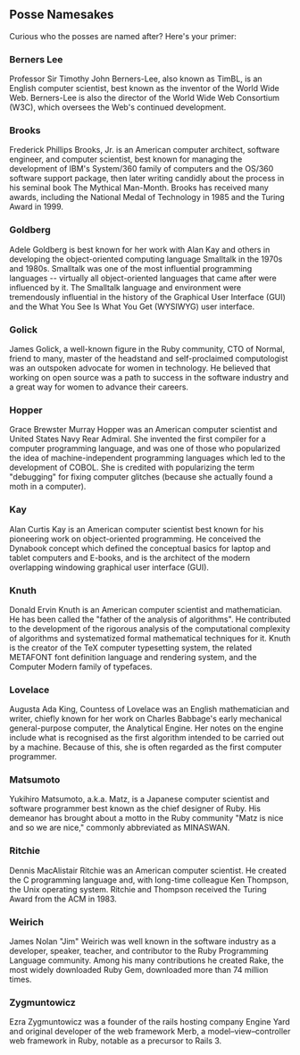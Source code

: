 ## Posse Namesakes

Curious who the posses are named after? Here's your primer:

### Berners Lee
Professor Sir Timothy John Berners-Lee, also known as TimBL, is an English computer scientist, best known as the inventor of the World Wide Web. Berners-Lee is also the director of the World Wide Web Consortium (W3C), which oversees the Web's continued development.

### Brooks
Frederick Phillips Brooks, Jr. is an American computer architect, software engineer, and computer scientist, best known for managing the development of IBM's System/360 family of computers and the OS/360 software support package, then later writing candidly about the process in his seminal book The Mythical Man-Month. Brooks has received many awards, including the National Medal of Technology in 1985 and the Turing Award in 1999.

### Goldberg
Adele Goldberg is best known for her work with Alan Kay and others in developing the object-oriented computing language Smalltalk in the 1970s and 1980s. Smalltalk was one of the most influential programming languages -- virtually all object-oriented languages that came after were influenced by it. The Smalltalk language and environment were tremendously influential in the history of the Graphical User Interface (GUI) and the What You See Is What You Get (WYSIWYG) user interface.

### Golick
James Golick, a well-known figure in the Ruby community, CTO of Normal, friend to many, master of the headstand and self-proclaimed computologist was an outspoken advocate for women in technology. He believed that working on open source was a path to success in the software industry and a great way for women to advance their careers.

### Hopper
Grace Brewster Murray Hopper was an American computer scientist and United States Navy Rear Admiral. She invented the first compiler for a computer programming language, and was one of those who popularized the idea of machine-independent programming languages which led to the development of COBOL. She is credited with popularizing the term "debugging" for fixing computer glitches (because she actually found a moth in a computer).

### Kay
Alan Curtis Kay is an American computer scientist best known for his pioneering work on object-oriented programming. He conceived the Dynabook concept which defined the conceptual basics for laptop and tablet computers and E-books, and is the architect of the modern overlapping windowing graphical user interface (GUI).

### Knuth
Donald Ervin Knuth is an American computer scientist and mathematician. He has been called the "father of the analysis of algorithms". He contributed to the development of the rigorous analysis of the computational complexity of algorithms and systematized formal mathematical techniques for it. Knuth is the creator of the TeX computer typesetting system, the related METAFONT font definition language and rendering system, and the Computer Modern family of typefaces.

### Lovelace
Augusta Ada King, Countess of Lovelace was an English mathematician and writer, chiefly known for her work on Charles Babbage's early mechanical general-purpose computer, the Analytical Engine. Her notes on the engine include what is recognised as the first algorithm intended to be carried out by a machine. Because of this, she is often regarded as the first computer programmer.

### Matsumoto
Yukihiro Matsumoto, a.k.a. Matz, is a Japanese computer scientist and software programmer best known as the chief designer of Ruby. His demeanor has brought about a motto in the Ruby community "Matz is nice and so we are nice," commonly abbreviated as MINASWAN.

### Ritchie
Dennis MacAlistair Ritchie was an American computer scientist. He created the C programming language and, with long-time colleague Ken Thompson, the Unix operating system. Ritchie and Thompson received the Turing Award from the ACM in 1983.

### Weirich
James Nolan "Jim" Weirich was well known in the software industry as a developer, speaker, teacher, and contributor to the Ruby Programming Language community. Among his many contributions he created Rake, the most widely downloaded Ruby Gem, downloaded more than 74 million times.

### Zygmuntowicz
Ezra Zygmuntowicz was a founder of the rails hosting company Engine Yard and original developer of the web framework Merb, a model–view–controller web framework in Ruby, notable as a precursor to Rails 3.
